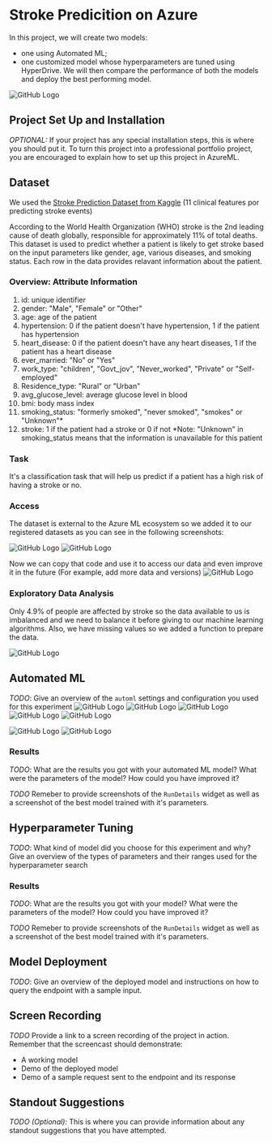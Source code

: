 # Stroke Predicition on Azure

In this project, we will create two models: 
- one using Automated ML;
- one customized model whose hyperparameters are tuned using HyperDrive. 
We will then compare the performance of both the models and deploy the best performing model.

![GitHub Logo](/images/capstone-diagram.png)

## Project Set Up and Installation
*OPTIONAL:* If your project has any special installation steps, this is where you should put it. To turn this project into a professional portfolio project, you are encouraged to explain how to set up this project in AzureML.

## Dataset
We used the [Stroke Prediction Dataset from Kaggle](https://www.kaggle.com/fedesoriano/stroke-prediction-dataset) (11 clinical features por predicting stroke events) 

According to the World Health Organization (WHO) stroke is the 2nd leading cause of death globally, responsible for approximately 11% of total deaths.
This dataset is used to predict whether a patient is likely to get stroke based on the input parameters like gender, age, various diseases, and smoking status. Each row in the data provides relavant information about the patient.

### Overview: Attribute Information
1) id: unique identifier
2) gender: "Male", "Female" or "Other"
3) age: age of the patient
4) hypertension: 0 if the patient doesn't have hypertension, 1 if the patient has hypertension
5) heart_disease: 0 if the patient doesn't have any heart diseases, 1 if the patient has a heart disease
6) ever_married: "No" or "Yes"
7) work_type: "children", "Govt_jov", "Never_worked", "Private" or "Self-employed"
8) Residence_type: "Rural" or "Urban"
9) avg_glucose_level: average glucose level in blood
10) bmi: body mass index
11) smoking_status: "formerly smoked", "never smoked", "smokes" or "Unknown"*
12) stroke: 1 if the patient had a stroke or 0 if not
*Note: "Unknown" in smoking_status means that the information is unavailable for this patient


### Task
It's a classification task that will help us predict if a patient has a high risk of having a stroke or no.

### Access
The dataset is external to the Azure ML ecosystem so we added it to our registered datasets as you can see in the following screenshots:

![GitHub Logo](/images/1.PNG)
![GitHub Logo](/images/2.PNG)

Now we can copy that code and use it to access our data and even improve it in the future (For example, add more data and versions)
![GitHub Logo](/images/3.PNG)

### Exploratory Data Analysis

Only 4.9% of people are affected by stroke so the data available to us is imbalanced and we need to balance it before giving to our machine learning algorithms.
Also, we have missing values so we added a function to prepare the data.

![GitHub Logo](/images/train.PNG)

## Automated ML
*TODO*: Give an overview of the `automl` settings and configuration you used for this experiment
![GitHub Logo](/images/Capture1.PNG)
![GitHub Logo](/images/Capture2.PNG)
![GitHub Logo](/images/Capture3.PNG)
![GitHub Logo](/images/Capture4.PNG)
![GitHub Logo](/images/Capture5.PNG)

![GitHub Logo](/images/Capture6.PNG)
![GitHub Logo](/images/Capture7.PNG)

### Results
*TODO*: What are the results you got with your automated ML model? What were the parameters of the model? How could you have improved it?

*TODO* Remeber to provide screenshots of the `RunDetails` widget as well as a screenshot of the best model trained with it's parameters.

## Hyperparameter Tuning
*TODO*: What kind of model did you choose for this experiment and why? Give an overview of the types of parameters and their ranges used for the hyperparameter search


### Results
*TODO*: What are the results you got with your model? What were the parameters of the model? How could you have improved it?

*TODO* Remeber to provide screenshots of the `RunDetails` widget as well as a screenshot of the best model trained with it's parameters.

## Model Deployment
*TODO*: Give an overview of the deployed model and instructions on how to query the endpoint with a sample input.

## Screen Recording
*TODO* Provide a link to a screen recording of the project in action. Remember that the screencast should demonstrate:
- A working model
- Demo of the deployed  model
- Demo of a sample request sent to the endpoint and its response

## Standout Suggestions
*TODO (Optional):* This is where you can provide information about any standout suggestions that you have attempted.
